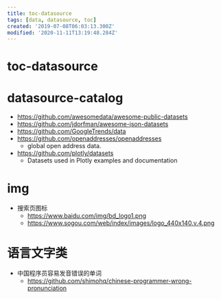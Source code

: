 ```yaml
---
title: toc-datasource
tags: [data, datasource, toc]
created: '2019-07-08T06:03:13.300Z'
modified: '2020-11-11T13:19:48.284Z'
---
```


# toc-datasource

# datasource-catalog

- https://github.com/awesomedata/awesome-public-datasets
- https://github.com/jdorfman/awesome-json-datasets
- https://github.com/GoogleTrends/data
- https://github.com/openaddresses/openaddresses
  - global open address data.
- https://github.com/plotly/datasets
  - Datasets used in Plotly examples and documentation

# img

- 搜索页图标
  - https://www.baidu.com/img/bd_logo1.png
  - https://www.sogou.com/web/index/images/logo_440x140.v.4.png

# 语言文字类

- 中国程序员容易发音错误的单词    
  - https://github.com/shimohq/chinese-programmer-wrong-pronunciation  
